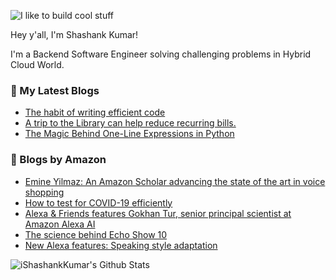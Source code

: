 ![I like to build cool stuff](https://res.cloudinary.com/dt8g3rhcy/image/upload/v1595929574/i_like_to_build_cool_shit._1_nzbwjh.png)

Hey y'all, I'm Shashank Kumar! 

I'm a Backend Software Engineer solving challenging problems in Hybrid Cloud World.

### 📕 My Latest Blogs
<!-- BLOG-POST-LIST:START -->
- [The habit of writing efficient code](https://medium.com/@ishashankkumar/the-habit-of-writing-efficient-code-153b05f04269?source=rss-d24dda280d5f------2)
- [A trip to the Library can help reduce recurring bills.](https://medium.com/swlh/a-trip-to-the-library-can-help-reduce-recurring-bills-23bca495cdf5?source=rss-d24dda280d5f------2)
- [The Magic Behind One-Line Expressions in Python](https://medium.com/swlh/the-magic-behind-one-line-expressions-in-python-816c10180c5c?source=rss-d24dda280d5f------2)
<!-- BLOG-POST-LIST:END -->

### 📕 Blogs by Amazon
<!-- AMAZON-BLOG-POST-LIST:START -->
- [Emine Yilmaz: An Amazon Scholar advancing the state of the art in voice shopping](https://www.amazon.science/working-at-amazon/emine-yilmaz-an-amazon-scholar-advancing-alexa-voice-shopping)
- [How to test for COVID-19 efficiently](https://www.amazon.science/blog/how-to-test-for-covid-19-efficiently)
- [Alexa & Friends features Gokhan Tur, senior principal scientist at Amazon Alexa AI](https://www.amazon.science/videos-webinars/alexa-friends-features-gokhan-tur-senior-principal-scientist-at-alexa-ai)
- [The science behind Echo Show 10](https://www.amazon.science/blog/the-science-behind-echo-show-10)
- [New Alexa features: Speaking style adaptation](https://www.amazon.science/blog/new-text-to-speech-generator-and-rephraser-move-alexa-toward-concept-to-speech)
<!-- AMAZON-BLOG-POST-LIST:END -->



<img align="center" alt="iShashankKumar's Github Stats" src="https://github-readme-stats.vercel.app/api?username=ishashankkumar&show_icons=true&hide_border=true" />
